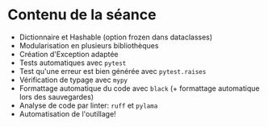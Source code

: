 # Contenu de la séance

- Dictionnaire et Hashable (option frozen dans dataclasses)
- Modularisation en plusieurs bibliothèques
- Création d'Exception adaptée
- Tests automatiques avec `pytest`
- Test qu'une erreur est bien générée avec `pytest.raises`
- Vérification de typage avec `mypy`
- Formattage automatique du code avec `black`
  (+ formattage automatique lors des sauvegardes)
- Analyse de code par linter: `ruff` et `pylama`
- Automatisation de l'outillage!
